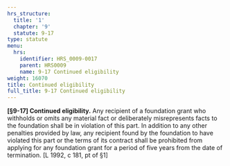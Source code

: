 ```yaml
---
hrs_structure:
  title: '1'
  chapter: '9'
  statute: 9-17
type: statute
menu:
  hrs:
    identifier: HRS_0009-0017
    parent: HRS0009
    name: 9-17 Continued eligibility
weight: 16070
title: Continued eligibility
full_title: 9-17 Continued eligibility
---
```

**[§9-17] Continued eligibility.** Any recipient of a foundation grant who withholds or omits any material fact or deliberately misrepresents facts to the foundation shall be in violation of this part. In addition to any other penalties provided by law, any recipient found by the foundation to have violated this part or the terms of its contract shall be prohibited from applying for any foundation grant for a period of five years from the date of termination. [L 1992, c 181, pt of §1]